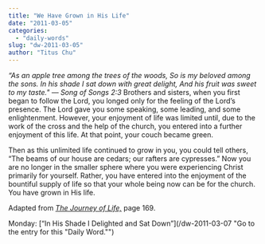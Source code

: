 ```yaml
---
title: "We Have Grown in His Life"
date: "2011-03-05"
categories: 
  - "daily-words"
slug: "dw-2011-03-05"
author: "Titus Chu"
---
```


_“As an apple tree among the trees of the woods, So is my beloved among the sons. In his shade I sat down with great delight, And his fruit was sweet to my taste." — Song of Songs 2:3_ Brothers and sisters, when you first began to follow the Lord, you longed only for the feeling of the Lord’s presence. The Lord gave you some speaking, some leading, and some enlightenment. However, your enjoyment of life was limited until, due to the work of the cross and the help of the church, you entered into a further enjoyment of this life. At that point, your couch became green.

Then as this unlimited life continued to grow in you, you could tell others, “The beams of our house are cedars; our rafters are cypresses.” Now you are no longer in the smaller sphere where you were experiencing Christ primarily for yourself. Rather, you have entered into the enjoyment of the bountiful supply of life so that your whole being now can be for the church. You have grown in His life.

Adapted from _[The Journey of Life,](/book-journey "Go to the listing for this book.")_ page 169.

Monday: [“In His Shade I Delighted and Sat Down”](/dw-2011-03-07 "Go to the entry for this "Daily Word."")
